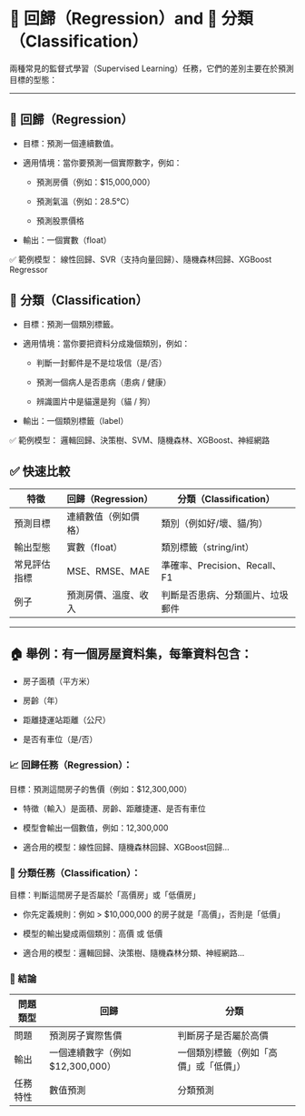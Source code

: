 # 🔵 回歸（Regression）and 🔴 分類（Classification）

兩種常見的監督式學習（Supervised Learning）任務，它們的差別主要在於預測目標的型態：

---

## 🔵 回歸（Regression）

- 目標：預測一個連續數值。

- 適用情境：當你要預測一個實際數字，例如：

    - 預測房價（例如：$15,000,000）

    - 預測氣溫（例如：28.5°C）

    - 預測股票價格

- 輸出：一個實數（float）

✅ 範例模型： 線性回歸、SVR（支持向量回歸）、隨機森林回歸、XGBoost Regressor

## 🔴 分類（Classification）

- 目標：預測一個類別標籤。

- 適用情境：當你要把資料分成幾個類別，例如：

    - 判斷一封郵件是不是垃圾信（是/否）

    - 預測一個病人是否患病（患病 / 健康）

    - 辨識圖片中是貓還是狗（貓 / 狗）

- 輸出：一個類別標籤（label）

✅ 範例模型： 邏輯回歸、決策樹、SVM、隨機森林、XGBoost、神經網路

## ✅ 快速比較

| 特徵     | 回歸（Regression） | 分類（Classification）      |
| ------ | -------------- | ----------------------- |
| 預測目標   | 連續數值（例如價格）     | 類別（例如好/壞、貓/狗）           |
| 輸出型態   | 實數（float）      | 類別標籤（string/int）        |
| 常見評估指標 | MSE、RMSE、MAE   | 準確率、Precision、Recall、F1 |
| 例子     | 預測房價、溫度、收入     | 判斷是否患病、分類圖片、垃圾郵件        |

---

## 🏠 舉例：有一個房屋資料集，每筆資料包含：

- 房子面積（平方米）

- 房齡（年）

- 距離捷運站距離（公尺）

- 是否有車位（是/否）

### 📈 回歸任務（Regression）：

目標：預測這間房子的售價（例如：$12,300,000）

- 特徵（輸入）是面積、房齡、距離捷運、是否有車位

- 模型會輸出一個數值，例如：12,300,000

- 適合用的模型：線性回歸、隨機森林回歸、XGBoost回歸…

### 🧮 分類任務（Classification）：

目標：判斷這間房子是否屬於「高價房」或「低價房」

- 你先定義規則：例如 > $10,000,000 的房子就是「高價」，否則是「低價」

- 模型的輸出變成兩個類別：高價 或 低價

- 適合用的模型：邏輯回歸、決策樹、隨機森林分類、神經網路…

### 📝 結論

| 問題類型 | 回歸                      | 分類                  |
| ---- | ----------------------- | ------------------- |
| 問題   | 預測房子實際售價                | 判斷房子是否屬於高價          |
| 輸出   | 一個連續數字（例如 \$12,300,000） | 一個類別標籤（例如「高價」或「低價」） |
| 任務特性 | 數值預測                    | 分類預測                |
